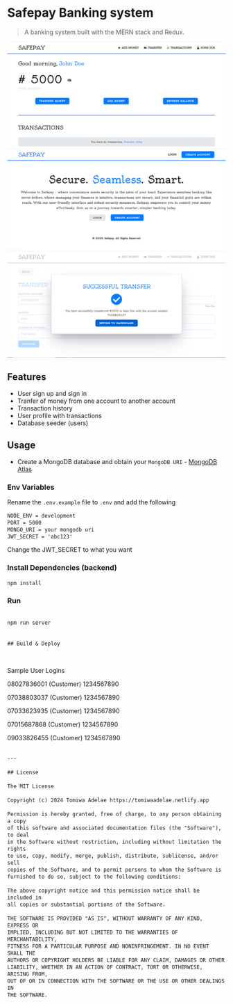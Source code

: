 # Safepay Banking system

> A banking system built with the MERN stack and Redux.

<img src="./screens/dashboardscreen.png">
<img src="./screens/homescreen.png">
<img src="./screens/successscreen.png">

## Features

-   User sign up and sign in
-   Tranfer of money from one account to another account
-   Transaction history
-   User profile with transactions
-   Database seeder (users)

## Usage

-   Create a MongoDB database and obtain your `MongoDB URI` - [MongoDB Atlas](https://www.mongodb.com/cloud/atlas/register)

### Env Variables

Rename the `.env.example` file to `.env` and add the following

```
NODE_ENV = development
PORT = 5000
MONGO_URI = your mongodb uri
JWT_SECRET = 'abc123'
```

Change the JWT_SECRET to what you want

### Install Dependencies (backend)

```
npm install
```

### Run

```

npm run server


## Build & Deploy



```

Sample User Logins

08027836001 (Customer)
1234567890

07038803037 (Customer)
1234567890

07033623935 (Customer)
1234567890

07015687868 (Customer)
1234567890

09033826455 (Customer)
1234567890

```

---

## License

The MIT License

Copyright (c) 2024 Tomiwa Adelae https://tomiwaadelae.netlify.app

Permission is hereby granted, free of charge, to any person obtaining a copy
of this software and associated documentation files (the "Software"), to deal
in the Software without restriction, including without limitation the rights
to use, copy, modify, merge, publish, distribute, sublicense, and/or sell
copies of the Software, and to permit persons to whom the Software is
furnished to do so, subject to the following conditions:

The above copyright notice and this permission notice shall be included in
all copies or substantial portions of the Software.

THE SOFTWARE IS PROVIDED "AS IS", WITHOUT WARRANTY OF ANY KIND, EXPRESS OR
IMPLIED, INCLUDING BUT NOT LIMITED TO THE WARRANTIES OF MERCHANTABILITY,
FITNESS FOR A PARTICULAR PURPOSE AND NONINFRINGEMENT. IN NO EVENT SHALL THE
AUTHORS OR COPYRIGHT HOLDERS BE LIABLE FOR ANY CLAIM, DAMAGES OR OTHER
LIABILITY, WHETHER IN AN ACTION OF CONTRACT, TORT OR OTHERWISE, ARISING FROM,
OUT OF OR IN CONNECTION WITH THE SOFTWARE OR THE USE OR OTHER DEALINGS IN
THE SOFTWARE.
```
